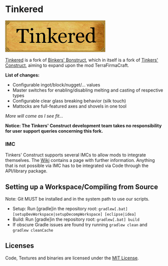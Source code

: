 # Tinkered

![](https://github.com/Lylythii/Tinkered/blob/1.12/resources/logo.png)

[Tinkered](https://curseforge.com/minecraft/mc-mods/tinkered) is a fork of [Binkers' Bonstruct](https://curseforge.com/minecraft/mc-mods/binkers-bonstruct), which in itself is a fork of [Tinkers' Construct](https://curseforge.com/minecraft/mc-mods/tinkers-construct), aiming to expand upon the mod TerraFirmaCraft.

**List of changes:**
* Configurable ingot/block/nugget/... values
* Master switches for enabling/disabling melting and casting of respective types
* Configurable clear glass breaking behavior (silk touch)
* Mattocks are full-featured axes and shovels in one tool

*More will come as I see fit...*

**Notice: The Tinkers' Construct development team takes no responsibility for user support queries concerning this fork.**

### IMC
Tinkers' Construct supports several IMCs to allow mods to integrate themselves. The [Wiki](https://github.com/SlimeKnights/TinkersConstruct/wiki/IMC) contains a page with further information.
Anything that is not possible via IMC has to be integrated via Code through the API/library package.

## Setting up a Workspace/Compiling from Source
Note: Git MUST be installed and in the system path to use our scripts.
* Setup: Run [gradle]in the repository root: `gradlew[.bat] [setupDevWorkspace|setupDecompWorkspace] [eclipse|idea]`
* Build: Run [gradle]in the repository root: `gradlew[.bat] build`
* If obscure Gradle issues are found try running `gradlew clean` and `gradlew cleanCache`

## Licenses
Code, Textures and binaries are licensed under the [MIT License](https://tldrlegal.com/license/mit-license).
